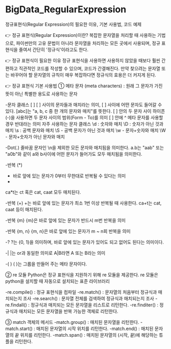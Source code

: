# BigData_RegularExpression
정규표현식(Regular Expression)의 필요한 이유, 기본 사용법, 코드 예제

👉 정규 표현식(Regular Expression)이란?
복잡한 문자열을 처리할 때 사용하는 기법으로, 파이썬만의 고유 문법이 아니라 문자열을 처리하는 모든 곳에서 사용되며, 정규 표현식을 줄여서 간단히 '정규식'이라고도 한다.

👉 정규 표현식이 필요한 이유
정규 표현식을 사용하면 사용하지 않았을 때보다 훨씬 간편하고 직관적인 코드를 작성할 수 있으며, 코드가 간결해진다. 만약 찾으려는 문자열 또는 바꾸어야 할 문자열의 규칙이 매우 복잡하다면 정규식의 효용은 더 커지게 된다.

👉 정규 표현식 기본 사용법
① 메타 문자 (meta characters) : 원래 그 문자가 가진 뜻이 아닌 특별한 용도로 사용하는 문자

-문자 클래스 [ ]
[ ] 사이의 문자들과 매치라는 의미, [ ] 사이에 어떤 문자도 들어갈 수 있다.
[abc]는 "a, b, c 중 한 개의 문자와 매치"를 뜻한다.
[ ] 안의 두 문자 사이 하이픈(-)을 사용하면 두 문자 사이의 범위(Form - To)를 의미
[ ] 안에 ^ 메타 문자를 사용할 경우 반대라는 의미
자주 사용하는 문자 클래스
\d : 숫자와 매치
\D : 숫자가 아닌 것과 매치
\s : 공백 문자와 매치
\S - 공백 문자가 아닌 것과 매치
\w - 문자+숫자와 매치
\W - 문자+숫자가 아닌 문자와 매치

-Dot(.)
줄바꿈 문자인 \n을 제외한 모든 문자와 매치됨을 의미한다.
a.b는 "aab" 또는 "a0b"와 같이 a와 b사이에 어떤 문자가 들어가도 모두 매치됨을 의미한다.

-반복 (*)
* 바로 앞에 있는 문자가 0부터 무한대로 반복될 수 있다는 의미
* 
ca*t는 ct 혹은 cat, caat 모두 매치된다.

-반복 (+)
+는 바로 앞에 있는 문자가 최소 1번 이상 반복될 때 사용한다.
ca+t는 cat, caat 등이 매치된다.

-반복 {m}
{m}은 바로 앞에 있는 문자가 반드시 m번 반복을 의미

-반복 {m, n}
{m, n}은 바로 앞에 있는 문자가 m ~ n회 반복을 의미

-?
?는 {0, 1}을 의미하며, 바로 앞에 있는 문자가 있어도 되고 없어도 된다는 의미이다.

-|
|는 or과 동일한 의미로 A|B라면 A 또는 B라는 의미

-( )
( )는 그룹을 만들어 주는 메타 문자이다.

② re 모듈
Python은 정규 표현식을 지원하기 위해 re 모듈을 제공한다. re 모듈은 python을 설치할 때 자동으로 설치되는 표준 라이브러리

-re.compile() : 정규 표현식을 컴파일
-re.match() : 문자열의 처음부터 정규식과 매치되는지 조사
-re.search() : 문자열 전체를 검색하여 정규식과 매치되는지 조사
-re.findall() : 정규식과 매치되는 모든 문자열을 리스트로 리턴한다.
-re.finditer() : 정규식과 매치되는 모든 문자열을 반복 가능한 객체로 리턴한다.

③ match 객체의 메서드
-match.group() : 매치된 문자열을 리턴한다.
-match.start() : 매치된 문자열의 시작 위치를 리턴한다.
-match.end() : 매치된 문자열의 끝 위치를 리턴한다.
-match.span() : 매치된 문자열의 (시작, 끝)에 해당하는 튜플을 리턴한다.

